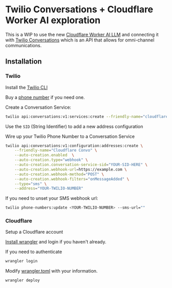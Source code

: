 # Twilio Conversations + Cloudflare Worker AI exploration

This is a WIP to use the new [Cloudflare Worker AI LLM](https://developers.cloudflare.com/workers-ai/models/llm/) and connecting it with [Twilio Conversations](https://twilio.com/conversations) which is an API that allows for omni-channel communications.

## Installation

### Twilio

Install the [Twilio CLI](https://www.twilio.com/docs/twilio-cli/quickstart)

Buy a [phone number](https://console.twilio.com/us1/develop/phone-numbers/manage/search) if you need one.

Create a Conversation Service:

```bash
twilio api:conversations:v1:services:create --friendly-name="cloudflareconvo"
```

Use the `SID` (String Identifier) to add a new address configuration

Wire up your Twilio Phone Number to a Conversation Service

```bash
twilio api:conversations:v1:configuration:addresses:create \
    --friendly-name="Cloudflare Convo" \
    --auto-creation.enabled  \
    --auto-creation.type="webhook" \
    --auto-creation.conversation-service-sid="YOUR-SID-HERE" \
    --auto-creation.webhook-url=https://example.com \
    --auto-creation.webhook-method="POST" \
    --auto-creation.webhook-filters="onMessageAdded" \
    --type="sms" \
    --address="YOUR-TWILIO-NUMBER"

```

If you need to unset your SMS webhook url:

```bash
twilio phone-numbers:update <YOUR-TWILIO-NUMBER> --sms-url=""
```

### Cloudflare

Setup a Cloudflare account

[Install wrangler](https://developers.cloudflare.com/workers/wrangler/install-and-update/) and login if you haven't already.

If you need to authenticate

```bash
wrangler login
```

Modify [wrangler.toml](./wrangler.toml) with your information.

```bash
wrangler deploy
```